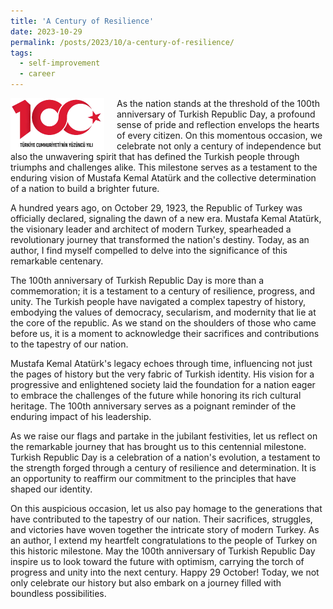 ```yaml
---
title: 'A Century of Resilience'
date: 2023-10-29
permalink: /posts/2023/10/a-century-of-resilience/
tags:
  - self-improvement
  - career
---
```


<img width="150" alt="29 october" src="/images/posts/a-century-of-resilience.webp" style="float: left; margin-right: 20px;" /> As the nation stands at the threshold of the 100th anniversary of Turkish Republic Day, a profound sense of pride and reflection envelops the hearts of every citizen. On this momentous occasion, we celebrate not only a century of independence but also the unwavering spirit that has defined the Turkish people through triumphs and challenges alike. This milestone serves as a testament to the enduring vision of Mustafa Kemal Atatürk and the collective determination of a nation to build a brighter future.

A hundred years ago, on October 29, 1923, the Republic of Turkey was officially declared, signaling the dawn of a new era. Mustafa Kemal Atatürk, the visionary leader and architect of modern Turkey, spearheaded a revolutionary journey that transformed the nation's destiny. Today, as an author, I find myself compelled to delve into the significance of this remarkable centenary.

The 100th anniversary of Turkish Republic Day is more than a commemoration; it is a testament to a century of resilience, progress, and unity. The Turkish people have navigated a complex tapestry of history, embodying the values of democracy, secularism, and modernity that lie at the core of the republic. As we stand on the shoulders of those who came before us, it is a moment to acknowledge their sacrifices and contributions to the tapestry of our nation.

Mustafa Kemal Atatürk's legacy echoes through time, influencing not just the pages of history but the very fabric of Turkish identity. His vision for a progressive and enlightened society laid the foundation for a nation eager to embrace the challenges of the future while honoring its rich cultural heritage. The 100th anniversary serves as a poignant reminder of the enduring impact of his leadership.

As we raise our flags and partake in the jubilant festivities, let us reflect on the remarkable journey that has brought us to this centennial milestone. Turkish Republic Day is a celebration of a nation's evolution, a testament to the strength forged through a century of resilience and determination. It is an opportunity to reaffirm our commitment to the principles that have shaped our identity.

On this auspicious occasion, let us also pay homage to the generations that have contributed to the tapestry of our nation. Their sacrifices, struggles, and victories have woven together the intricate story of modern Turkey. As an author, I extend my heartfelt congratulations to the people of Turkey on this historic milestone. May the 100th anniversary of Turkish Republic Day inspire us to look toward the future with optimism, carrying the torch of progress and unity into the next century. Happy 29 October! Today, we not only celebrate our history but also embark on a journey filled with boundless possibilities.
